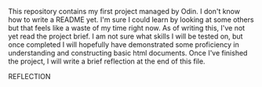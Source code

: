 
This repository contains my first project managed by Odin. I don't know how to write a README yet. I'm sure I could learn by looking at some others but that feels like a waste of my time right now. 
As of writing this, I've not yet read the project brief. I am not sure what skills I will be tested on, but once completed I will hopefully have demonstrated some proficiency in understanding and constructing basic html documents. 
Once I've finished the project, I will write a brief reflection at the end of this file.


REFLECTION 
